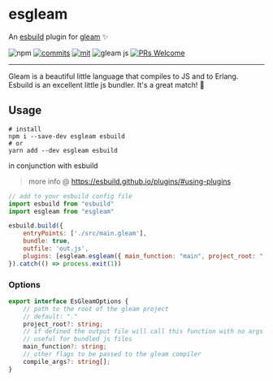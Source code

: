 # esgleam

An [esbuild](https://esbuild.github.io/) plugin for [gleam](gleam.run/) ✨

![npm](https://img.shields.io/npm/dt/esgleam)
[![commits](https://img.shields.io/github/last-commit/bwireman/esgleam)](https://github.com/bwireman/esgleam/commit/main)
[![mit](https://img.shields.io/github/license/bwireman/esgleam?color=brightgreen)](https://github.com/bwireman/esgleam/blob/main/LICENSE)
![gleam js](https://img.shields.io/badge/%20gleam%20%E2%9C%A8-js%20%F0%9F%8C%B8-pink)
[![PRs Welcome](https://img.shields.io/badge/PRs-welcome-brightgreen)](http://makeapullrequest.com)

---

Gleam is a beautiful little language that compiles to JS and to Erlang. Esbuild is an excellent little js bundler. It's a great match! 🌸

## Usage

```shell
# install
npm i --save-dev esgleam esbuild
# or
yarn add --dev esgleam esbuild
```

in conjunction with esbuild
> more info @ https://esbuild.github.io/plugins/#using-plugins

```javascript
// add to your esbuild config file
import esbuild from "esbuild"
import esgleam from "esgleam"

esbuild.build({
    entryPoints: ['./src/main.gleam'],
    bundle: true,
    outfile: 'out.js',
    plugins: [esgleam.esgleam({ main_function: "main", project_root: "." })],
}).catch(() => process.exit(1))
```

### Options

```typescript
export interface EsGleamOptions {
    // path to the root of the gleam project
    // default: "."
    project_root?: string;
    // if defined the output file will call this function with no args
    // useful for bundled js files
    main_function?: string;
    // other flags to be passed to the gleam compiler
    compile_args?: string[];
}
```
